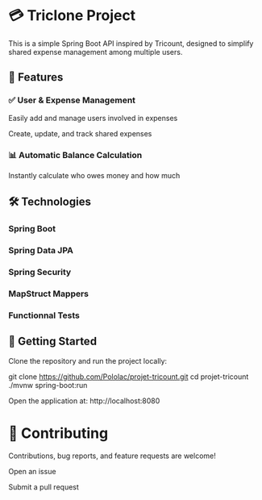 # 💳 Triclone Project

This is a simple Spring Boot API inspired by Tricount, designed to simplify shared expense management among multiple users.

## 🚀 Features

### ✅ User & Expense Management

Easily add and manage users involved in expenses

Create, update, and track shared expenses

### 📊 Automatic Balance Calculation

Instantly calculate who owes money and how much


## 🛠 Technologies

### Spring Boot

### Spring Data JPA

### Spring Security

### MapStruct Mappers
### Functionnal Tests


## 🚦 Getting Started

Clone the repository and run the project locally:

git clone https://github.com/Pololac/projet-tricount.git
cd projet-tricount
./mvnw spring-boot:run

Open the application at: http://localhost:8080

# 🤝 Contributing

Contributions, bug reports, and feature requests are welcome!

Open an issue

Submit a pull request
